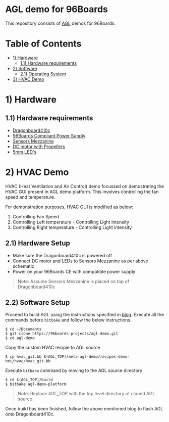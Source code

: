 # AGL demo for 96Boards

This repository consists of [AGL](https://www.automotivelinux.org/) demos for 96Boards.

# Table of Contents
- [1) Hardware](#1-hardware)
   - [1.1) Hardware requirements](#11-hardware-requirements)
- [2) Software](#2-software) 
   - [2.1) Operating System](#21-operating-system)
- [3) HVAC Demo](#3-hvac-demo)

# 1) Hardware

## 1.1) Hardware requirements

- [Dragonboard410c](https://www.96boards.org/product/dragonboard410c/)
- [96Boards Compliant Power Supply](http://www.96boards.org/product/power/)
- [Sensors Mezzanine](http://www.96boards.org/product/sensors-mezzanine/)
- [DC motor with Propellers](https://www.amazon.com/Piece-Propeller-Motor-Brushed-Small/dp/B00U53SGRQ)
- [5mm LED's](https://www.sparkfun.com/products/9590)

# 2) HVAC Demo

HVAC (Heat Ventilation and Air Control) demo focussed on demostrating the HVAC
GUI present in AGL demo platform. This involves controlling the fan speed and
temperature. 

For demonstration purposes, HVAC GUI is modified as below:

1. Controlling Fan Speed
2. Controlling Left temperature - Controlling Light intensity
3. Controlling Right temperature - Controlling Light intensity

## 2.1) Hardware Setup

- Make sure the Dragonboard410c is powered off
- Connect DC motor and LEDs to Sensors Mezzanine as per above schematic
- Power on your 96Boards CE with compatible power supply

>Note: Assume Sensors Mezzanine is placed on top of Dragonboard410c

## 2.2) Software Setup

Proceed to build AGL using the instructions specified in
[blog](https://www.96boards.org/blog/agl-on-dragonboard410c-part1/). Execute
all the commands before `bitbake` and follow the below instructions.

```shell
$ cd ~/Documents
$ git clone https://96boards-projects/agl-demo.git
$ cd agl-demo
```
Copy the custom HVAC recipie to AGL source

```shell
$ cp hvac_git.bb $(AGL_TOP)/meta-agl-demo/recipes-demo-hmi/hvac/hvac_git.bb
```
Execute `bitbake` command by moving to the AGL source directory

```shell
$ cd $(AGL_TOP)/build
$ bitbake agl-demo-platform
```
> Note: Replace AGL_TOP with the top level directory of cloned AGL source

Once build has been finished, follow the above mentioned blog to flash
AGL onto Dragonboard410c.

